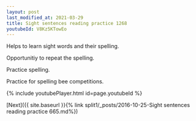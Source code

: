 ```yaml
---
layout: post
last_modified_at: 2021-03-29
title: Sight sentences reading practice 1268
youtubeId: V8Kz5KTowEo
---
```

 
 
Helps to learn sight words and their spelling.

Opportunitiy to repeat the spelling. 

Practice spelling. 
 
Practice for spelling bee competitions. 
 
{% include youtubePlayer.html id=page.youtubeId %}
 
 

[Next]({{ site.baseurl }}{% link  split1/_posts/2016-10-25-Sight sentences reading practice 665.md%})
 
